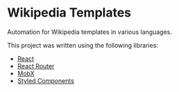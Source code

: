 # Wikipedia Templates

Automation for Wikipedia templates in various languages.

This project was written using the following libraries:
* [React](https://github.com/facebook/react)
* [React Router](https://github.com/ReactTraining/react-router)
* [MobX](https://github.com/mobxjs/mobx-react)
* [Styled Components](https://github.com/styled-components/styled-components)
